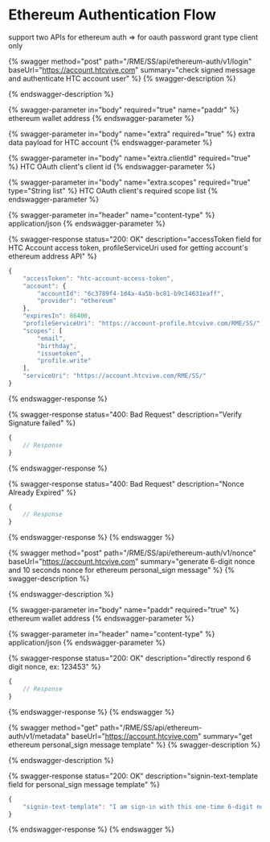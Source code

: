 # Ethereum Authentication Flow

support two APIs for ethereum auth => for oauth password grant type client only

{% swagger method="post" path="/RME/SS/api/ethereum-auth/v1/login" baseUrl="https://account.htcvive.com" summary="check signed message and authenticate HTC account user" %}
{% swagger-description %}

{% endswagger-description %}

{% swagger-parameter in="body" required="true" name="paddr" %}
ethereum wallet address
{% endswagger-parameter %}

{% swagger-parameter in="body" name="extra" required="true" %}
extra data payload for HTC account
{% endswagger-parameter %}

{% swagger-parameter in="body" name="extra.clientId" required="true" %}
HTC OAuth client's client id
{% endswagger-parameter %}

{% swagger-parameter in="body" name="extra.scopes" required="true" type="String list" %}
HTC OAuth client's required scope list
{% endswagger-parameter %}

{% swagger-parameter in="header" name="content-type" %}
application/json
{% endswagger-parameter %}

{% swagger-response status="200: OK" description="accessToken field for HTC Account access token, profileServiceUri used for getting account's ethereum address API" %}
```javascript
{
	"accessToken": "htc-account-access-token",
	"account": {
		"accountId": "6c3789f4-1d4a-4a5b-bc81-b9c14631eaff",
		"provider": "ethereum"
	},
	"expiresIn": 86400,
	"profileServiceUri": "https://account-profile.htcvive.com/RME/SS/",
	"scopes": [
		"email",
		"birthday",
		"issuetoken",
		"profile.write"
	],
	"serviceUri": "https://account.htcvive.com/RME/SS/"
}
```
{% endswagger-response %}

{% swagger-response status="400: Bad Request" description="Verify Signature failed" %}
```javascript
{
    // Response
}
```
{% endswagger-response %}

{% swagger-response status="400: Bad Request" description="Nonce Already Expired" %}
```javascript
{
    // Response
}
```
{% endswagger-response %}
{% endswagger %}

{% swagger method="post" path="/RME/SS/api/ethereum-auth/v1/nonce" baseUrl="https://account.htcvive.com" summary="generate 6-digit nonce and 10 seconds nonce for ethereum personal_sign message" %}
{% swagger-description %}

{% endswagger-description %}

{% swagger-parameter in="body" name="paddr" required="true" %}
ethereum wallet address
{% endswagger-parameter %}

{% swagger-parameter in="header" name="content-type" %}
application/json
{% endswagger-parameter %}

{% swagger-response status="200: OK" description="directly respond 6 digit nonce, ex: 123453" %}
```javascript
{
    // Response
}
```
{% endswagger-response %}
{% endswagger %}

{% swagger method="get" path="/RME/SS/api/ethereum-auth/v1/metadata" baseUrl="https://account.htcvive.com" summary="get ethereum personal_sign message template" %}
{% swagger-description %}

{% endswagger-description %}

{% swagger-response status="200: OK" description="signin-text-template field for personal_sign message template" %}
```javascript
{
    "signin-text-template": "I am sign-in with this one-time 6-digit nonce:     %s"
}
```
{% endswagger-response %}
{% endswagger %}
